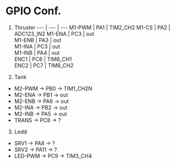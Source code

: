 GPIO Conf.
==========

1. Thruster
--- | --- | --- 
M1-PWM | PA1 | TIM2_CH2 
M1-CS  | PA2 | ADC123_IN2
M1-ENA | PC3 | out       
M1-ENB | PA3 | out        
M1-INA | PC3 | out        
M1-INB | PA4 | out        
ENC1   | PC6 | TIM8_CH1   
ENC2   | PC7 | TIM8_CH2   

2. Tank
* M2-PWM -> PB0 -> TIM1_CH2N
* M2-ENA -> PB1 -> out
* M2-ENB -> PA6 -> out 
* M2-INA -> PB2 -> out
* M2-INB -> PA5 -> out
* TRANS  -> PC8 -> ?

3. Ledd
* SRV1    -> PA8  -> ?
* SRV2    -> PA11 -> ?
* LED-PWM -> PC9  -> TIM3_CH4
